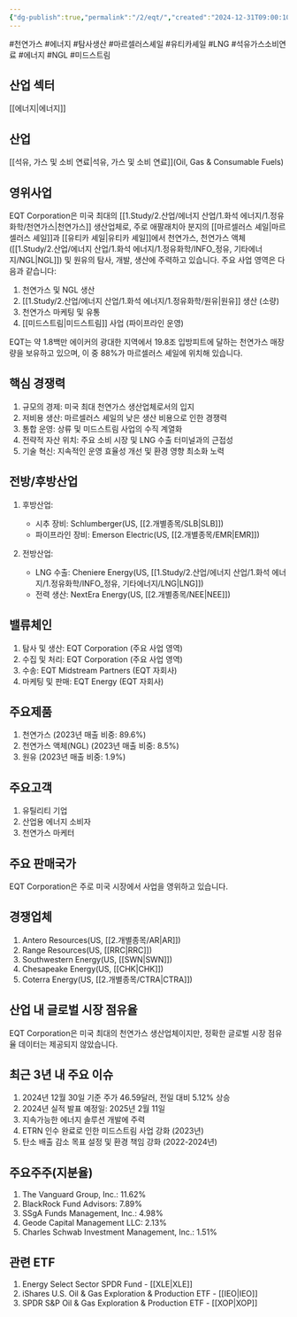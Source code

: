 ```yaml
---
{"dg-publish":true,"permalink":"/2/eqt/","created":"2024-12-31T09:00:10.899+09:00","updated":"2025-06-03T20:05:58.947+09:00"}
---
```


#천연가스 #에너지 #탐사생산 #마르셀러스셰일 #유티카셰일 #LNG #석유가스소비연료 #에너지 #NGL #미드스트림

## 산업 섹터

[[에너지\|에너지]]

## 산업

[[석유, 가스 및 소비 연료\|석유, 가스 및 소비 연료]](Oil, Gas & Consumable Fuels)

## 영위사업

EQT Corporation은 미국 최대의 [[1.Study/2.산업/에너지 산업/1.화석 에너지/1.정유화학/천연가스\|천연가스]] 생산업체로, 주로 애팔래치아 분지의 [[마르셀러스 셰일\|마르셀러스 셰일]]과 [[유티카 셰일\|유티카 셰일]]에서 천연가스, 천연가스 액체([[1.Study/2.산업/에너지 산업/1.화석 에너지/1.정유화학/INFO_정유, 기타에너지/NGL\|NGL]]) 및 원유의 탐사, 개발, 생산에 주력하고 있습니다. 주요 사업 영역은 다음과 같습니다:

1. 천연가스 및 NGL 생산
2. [[1.Study/2.산업/에너지 산업/1.화석 에너지/1.정유화학/원유\|원유]] 생산 (소량)
3. 천연가스 마케팅 및 유통
4. [[미드스트림\|미드스트림]] 사업 (파이프라인 운영)

EQT는 약 1.8백만 에이커의 광대한 지역에서 19.8조 입방피트에 달하는 천연가스 매장량을 보유하고 있으며, 이 중 88%가 마르셀러스 셰일에 위치해 있습니다.

## 핵심 경쟁력

1. 규모의 경제: 미국 최대 천연가스 생산업체로서의 입지
2. 저비용 생산: 마르셀러스 셰일의 낮은 생산 비용으로 인한 경쟁력
3. 통합 운영: 상류 및 미드스트림 사업의 수직 계열화
4. 전략적 자산 위치: 주요 소비 시장 및 LNG 수출 터미널과의 근접성
5. 기술 혁신: 지속적인 운영 효율성 개선 및 환경 영향 최소화 노력

## 전방/후방산업

1. 후방산업:
    
    - 시추 장비: Schlumberger(US, [[2.개별종목/SLB\|SLB]])
    - 파이프라인 장비: Emerson Electric(US, [[2.개별종목/EMR\|EMR]])
    
2. 전방산업:
    
    - LNG 수출: Cheniere Energy(US, [[1.Study/2.산업/에너지 산업/1.화석 에너지/1.정유화학/INFO_정유, 기타에너지/LNG\|LNG]])
    - 전력 생산: NextEra Energy(US, [[2.개별종목/NEE\|NEE]])
    

## 밸류체인

1. 탐사 및 생산: EQT Corporation (주요 사업 영역)
2. 수집 및 처리: EQT Corporation (주요 사업 영역)
3. 수송: EQT Midstream Partners (EQT 자회사)
4. 마케팅 및 판매: EQT Energy (EQT 자회사)

## 주요제품

1. 천연가스 (2023년 매출 비중: 89.6%)
2. 천연가스 액체(NGL) (2023년 매출 비중: 8.5%)
3. 원유 (2023년 매출 비중: 1.9%)

## 주요고객

1. 유틸리티 기업
2. 산업용 에너지 소비자
3. 천연가스 마케터

## 주요 판매국가

EQT Corporation은 주로 미국 시장에서 사업을 영위하고 있습니다.

## 경쟁업체

1. Antero Resources(US, [[2.개별종목/AR\|AR]])
2. Range Resources(US, [[RRC\|RRC]])
3. Southwestern Energy(US, [[SWN\|SWN]])
4. Chesapeake Energy(US, [[CHK\|CHK]])
5. Coterra Energy(US, [[2.개별종목/CTRA\|CTRA]])

## 산업 내 글로벌 시장 점유율

EQT Corporation은 미국 최대의 천연가스 생산업체이지만, 정확한 글로벌 시장 점유율 데이터는 제공되지 않았습니다.

## 최근 3년 내 주요 이슈

1. 2024년 12월 30일 기준 주가 46.59달러, 전일 대비 5.12% 상승
2. 2024년 실적 발표 예정일: 2025년 2월 11일
3. 지속가능한 에너지 솔루션 개발에 주력
4. ETRN 인수 완료로 인한 미드스트림 사업 강화 (2023년)
5. 탄소 배출 감소 목표 설정 및 환경 책임 강화 (2022-2024년)

## 주요주주(지분율)

1. The Vanguard Group, Inc.: 11.62%
2. BlackRock Fund Advisors: 7.89%
3. SSgA Funds Management, Inc.: 4.98%
4. Geode Capital Management LLC: 2.13%
5. Charles Schwab Investment Management, Inc.: 1.51%

## 관련 ETF

1. Energy Select Sector SPDR Fund - [[XLE\|XLE]]
2. iShares U.S. Oil & Gas Exploration & Production ETF - [[IEO\|IEO]]
3. SPDR S&P Oil & Gas Exploration & Production ETF - [[XOP\|XOP]]